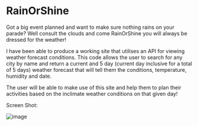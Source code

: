 # RainOrShine
Got a big event planned and want to make sure nothing rains on your parade? Well consult the clouds and come RainOrShine you will always be dressed for the weather!

I have been able to produce a working site that utilises an API for viewing weather forecast conditions.
This code allows the user to search for any city by name and return a current and 5 day (current day inclusive for a total of 5 days) weather forecast that will tell them the conditions, temperature, humidity and date.

The user will be able to make use of this site and help them to plan their activities based on the inclimate weather conditions on that given day!

Screen Shot:

![image](https://user-images.githubusercontent.com/115110026/217385249-0cac36cd-d65f-47c2-8ee9-06b7f6f69852.png)





